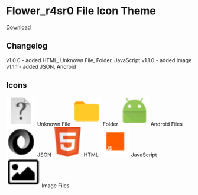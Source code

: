 # Flower_r4sr0 File Icon Theme
<a href="https://github.com/Flowerr4sr0/Flowerr4sr0-File-Icon-Theme/releases/">Download</a>
## Changelog
v1.0.0 - added HTML, Unknown File, Folder, JavaScript
v1.1.0 - added Image
v1.1.1 - added JSON, Android
## Icons
<img src="icons/file.svg"> Unknown File
<img src="icons/folder.svg"> Folder
<img src="icons/android.svg"> Android Files
<img src="icons/json.svg"> JSON
<img src="icons/html.svg"> HTML
<img src="icons/js.svg"> JavaScript
<img src="icons/image.svg"> Image Files